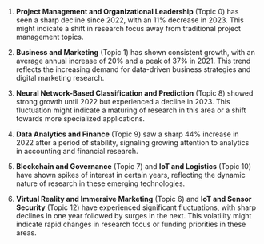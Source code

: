 1. **Project Management and Organizational Leadership** (Topic 0) has seen a sharp decline since 2022, with an 11% decrease in 2023. This might indicate a shift in research focus away from traditional project management topics.

2. **Business and Marketing** (Topic 1) has shown consistent growth, with an average annual increase of 20% and a peak of 37% in 2021. This trend reflects the increasing demand for data-driven business strategies and digital marketing research.

3. **Neural Network-Based Classification and Prediction** (Topic 8) showed strong growth until 2022 but experienced a decline in 2023. This fluctuation might indicate a maturing of research in this area or a shift towards more specialized applications.

4. **Data Analytics and Finance** (Topic 9) saw a sharp 44% increase in 2022 after a period of stability, signaling growing attention to analytics in accounting and financial research.

5. **Blockchain and Governance** (Topic 7) and **IoT and Logistics** (Topic 10) have shown spikes of interest in certain years, reflecting the dynamic nature of research in these emerging technologies.

6. **Virtual Reality and Immersive Marketing** (Topic 6) and **IoT and Sensor Security** (Topic 12) have experienced significant fluctuations, with sharp declines in one year followed by surges in the next. This volatility might indicate rapid changes in research focus or funding priorities in these areas.